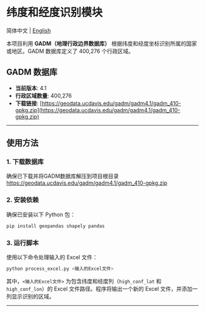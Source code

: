 # 纬度和经度识别模块

简体中文 | [English](./README.md)

本项目利用 **GADM（地理行政边界数据库）** 根据纬度和经度坐标识别所属的国家或地区。GADM 数据库定义了 400,276 个行政区域。

## GADM 数据库

- **当前版本**: 4.1
- **行政区域数量**: 400,276
- **下载链接**: [https://geodata.ucdavis.edu/gadm/gadm4.1/gadm_410-gpkg.zip](https://geodata.ucdavis.edu/gadm/gadm4.1/gadm_410-gpkg.zip)

---

## 使用方法

### 1. 下载数据库
确保已下载并将GADM数据库解压到项目根目录<br>
https://geodata.ucdavis.edu/gadm/gadm4.1/gadm_410-gpkg.zip

### 2. 安装依赖

确保已安装以下 Python 包：

```bash
pip install geopandas shapely pandas
```

### 3. 运行脚本

使用以下命令处理输入的 Excel 文件：

```bash
python process_excel.py <输入的Excel文件>
```

其中，`<输入的Excel文件>` 为包含纬度和经度列（`high_conf_lat` 和 `high_conf_lon`）的 Excel 文件路径。程序将输出一个新的 Excel 文件，并添加一列显示识别的区域。

---
